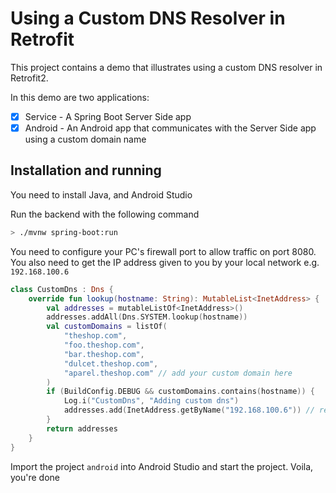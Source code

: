 # Using a Custom DNS Resolver in Retrofit

This project contains a demo that illustrates using a custom DNS resolver in Retrofit2.

In this demo are two applications:

-[x] Service - A Spring Boot Server Side app
-[x] Android - An Android app that communicates with the Server Side app using a custom domain name

## Installation and running

You need to install Java, and Android Studio

Run the backend with the following command

```bash
> ./mvnw spring-boot:run
```

You need to configure your PC's firewall port to allow traffic on port 8080. You also need to get the IP address given to you by your local
network e.g. `192.168.100.6`

```kotlin
class CustomDns : Dns {
    override fun lookup(hostname: String): MutableList<InetAddress> {
        val addresses = mutableListOf<InetAddress>()
        addresses.addAll(Dns.SYSTEM.lookup(hostname))
        val customDomains = listOf(
            "theshop.com",
            "foo.theshop.com",
            "bar.theshop.com",
            "dulcet.theshop.com",
            "aparel.theshop.com" // add your custom domain here
        )
        if (BuildConfig.DEBUG && customDomains.contains(hostname)) {
            Log.i("CustomDns", "Adding custom dns")
            addresses.add(InetAddress.getByName("192.168.100.6")) // replace the IP here with your actual IP
        }
        return addresses
    }
}
```

Import the project `android` into Android Studio and start the project. Voila, you're done